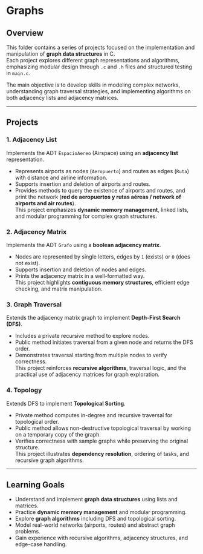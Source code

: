 # Graphs

## Overview  
This folder contains a series of projects focused on the implementation and manipulation of **graph data structures** in C.  
Each project explores different graph representations and algorithms, emphasizing modular design through `.c` and `.h` files and structured testing in `main.c`.  

The main objective is to develop skills in modeling complex networks, understanding graph traversal strategies, and implementing algorithms on both adjacency lists and adjacency matrices.  

---

## Projects  

### 1. Adjacency List  
Implements the ADT `EspacioAereo` (Airspace) using an **adjacency list** representation.  
- Represents airports as nodes (`Aeropuerto`) and routes as edges (`Ruta`) with distance and airline information.  
- Supports insertion and deletion of airports and routes.  
- Provides methods to query the existence of airports and routes, and print the network (**red de aeropuertos y rutas aéreas / network of airports and air routes**).  
This project emphasizes **dynamic memory management**, linked lists, and modular programming for complex graph structures.  

### 2. Adjacency Matrix  
Implements the ADT `Grafo` using a **boolean adjacency matrix**.  
- Nodes are represented by single letters, edges by `1` (exists) or `0` (does not exist).  
- Supports insertion and deletion of nodes and edges.  
- Prints the adjacency matrix in a well-formatted way.  
This project highlights **contiguous memory structures**, efficient edge checking, and matrix manipulation.  

### 3. Graph Traversal  
Extends the adjacency matrix graph to implement **Depth-First Search (DFS)**.  
- Includes a private recursive method to explore nodes.  
- Public method initiates traversal from a given node and returns the DFS order.  
- Demonstrates traversal starting from multiple nodes to verify correctness.  
This project reinforces **recursive algorithms**, traversal logic, and the practical use of adjacency matrices for graph exploration.  

### 4. Topology  
Extends DFS to implement **Topological Sorting**.  
- Private method computes in-degree and recursive traversal for topological order.  
- Public method allows non-destructive topological traversal by working on a temporary copy of the graph.  
- Verifies correctness with sample graphs while preserving the original structure.  
This project illustrates **dependency resolution**, ordering of tasks, and recursive graph algorithms.  

---

## Learning Goals  
- Understand and implement **graph data structures** using lists and matrices.  
- Practice **dynamic memory management** and modular programming.  
- Explore **graph algorithms** including DFS and topological sorting.  
- Model real-world networks (airports, routes) and abstract graph problems.  
- Gain experience with recursive algorithms, adjacency structures, and edge-case handling.
